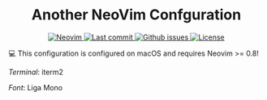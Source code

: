 <h1 align="center">Another NeoVim Confguration</h1>
<div align="center"><p>
    <a href="https://github.com/neovim/neovim">
      <img src="https://img.shields.io/badge/Neovim-0.8.0-blueviolet.svg?style=flat-square&logo=Neovim&color=90E59A&logoColor=white" alt="Neovim"/>
    </a>
    <a href="https://github.com/wchan-dev/nvim/pulse">
      <img src="https://img.shields.io/github/last-commit/wchan-dev/nvim" alt="Last commit"/>
    </a>
    <a href="https://github.com/wchan-dev/nvim/issues">
      <img src="https://img.shields.io/github/issues/wchan-dev/nvim.svg?style=flat-square&label=Issues&color=F05F40" alt="Github issues"/>
    </a>
    <!-- <a href="https://github.com/wchan-dev/nvim/actions/workflows/ci.yml"> -->
    <!--   <img src="https://github.com/wchan-dev/nvim/actions/workflows/ci.yml/badge.svg" alt="CI Status"/> -->
    </a>
    <a href="https://github.com/wchan-dev/nvim/blob/main/LICENSE">
      <img src="https://img.shields.io/github/license/wchan-dev/nvim?style=flat-square&logo=MIT&label=License" alt="License"/>
    </a>
</p>

</div>

💻 This configuration is configured on macOS and requires Neovim >= 0.8!

_Terminal_: iterm2

_Font_: Liga Mono
